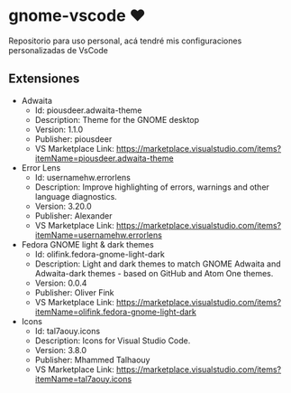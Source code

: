 # gnome-vscode ❤
Repositorio para uso personal, acá tendré mis configuraciones personalizadas de VsCode

## Extensiones
 - Adwaita
   - Id: piousdeer.adwaita-theme
   - Description: Theme for the GNOME desktop
   - Version: 1.1.0
   - Publisher: piousdeer
   - VS Marketplace Link: https://marketplace.visualstudio.com/items?itemName=piousdeer.adwaita-theme
  - Error Lens
    - Id: usernamehw.errorlens
    - Description: Improve highlighting of errors, warnings and other language diagnostics.
    - Version: 3.20.0
    - Publisher: Alexander
    - VS Marketplace Link: https://marketplace.visualstudio.com/items?itemName=usernamehw.errorlens
  - Fedora GNOME light & dark themes
    - Id: olifink.fedora-gnome-light-dark
    - Description: Light and dark themes to match GNOME Adwaita and Adwaita-dark themes - based on GitHub and Atom One themes.
    - Version: 0.0.4
    - Publisher: Oliver Fink
    - VS Marketplace Link: https://marketplace.visualstudio.com/items?itemName=olifink.fedora-gnome-light-dark
  - Icons
    - Id: tal7aouy.icons
    - Description: Icons for Visual Studio Code.
    - Version: 3.8.0
    - Publisher: Mhammed Talhaouy
    - VS Marketplace Link: https://marketplace.visualstudio.com/items?itemName=tal7aouy.icons

